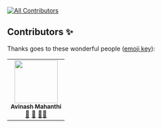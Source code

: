 <!-- ALL-CONTRIBUTORS-BADGE:START - Do not remove or modify this section -->
[![All Contributors](https://img.shields.io/badge/all_contributors-1-orange.svg?style=flat-square)](#contributors-)
<!-- ALL-CONTRIBUTORS-BADGE:END -->

## Contributors ✨

Thanks goes to these wonderful people ([emoji key](https://allcontributors.org/docs/en/emoji-key)):

<!-- ALL-CONTRIBUTORS-LIST:START - Do not remove or modify this section -->
<!-- prettier-ignore-start -->
<!-- markdownlint-disable -->
<table>
  <tr>
    <td align="center"><a href="https://avinashmahanthi.github.io/Portfolio/"><img src="https://avatars.githubusercontent.com/u/54079190?v=4?s=100" width="100px;" alt=""/><br /><sub><b>Avinash Mahanthi</b></sub></a><br /><a href="https://github.com/DSC-SIST/Opportunity-Tracker/commits?author=AvinashMahanthi" title="Documentation">📖</a> <a href="#maintenance-AvinashMahanthi" title="Maintenance">🚧</a> <a href="#mentoring-AvinashMahanthi" title="Mentoring">🧑‍🏫</a></td>
  </tr>
</table>

<!-- markdownlint-restore -->
<!-- prettier-ignore-end -->

<!-- ALL-CONTRIBUTORS-LIST:END -->
